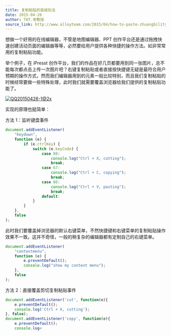 ```yaml
---
title: 复制粘贴的高级玩法
date: 2015-04-26
author: TAT.老教授
source_link: http://www.alloyteam.com/2015/04/how-to-paste-zhuangbility/
---
```


<!-- {% raw %} - for jekyll -->

想做一个好用的在线编辑器，不管是地图编辑器、PPT 创作平台还是通过拖拽快速创建活动页面的编辑器等等，必然要给用户提供各种快捷的操作方法。如非常常用的复制粘贴功能。

举个例子，在 iPresst 创作平台，我们的作品在好几页都要用到同一张图片，总不能每次都点击上传一次图片吧？右键复制粘贴或者直接按快捷键无疑是最符合用户预期的操作方式，然而我们编辑器用到的元素一般比较特别，而且我们复制粘贴的时候经常要做一些特殊处理，此时我们就需要覆盖浏览器给我们提供的复制粘贴功能了。

[![QQ20150426-1@2x](http://www.alloyteam.com/wp-content/uploads/2015/04/QQ20150426-1@2x1.jpg)](http://www.alloyteam.com/wp-content/uploads/2015/04/QQ20150426-1@2x1.jpg)

实现的原理也挺简单：

方法 1：监听键盘事件

```javascript
document.addEventListener(
    "keydown",
    function (e) {
        if (e.ctrlKey) {
            switch (e.keyCode) {
                case 88:
                    console.log("Ctrl + X, cutting");
                    break;
                case 67:
                    console.log("Ctrl + C, copying");
                    break;
                case 86:
                    console.log("Ctrl + V, pasting");
                    break;
                default:
            }
        }
    },
    false
);
```

此时我们要覆盖掉浏览器的默认右键菜单，不然快捷键和右键菜单的复制粘贴操作效果不一致。这并不奇怪，一般的稍复杂的编辑器都有定制自己的右键菜单。

```javascript
document.addEventListener(
    "contextmenu",
    function (e) {
        e.preventDefault();
        console.log("show my context menu");
    },
    false
);
```

方法 2：直接覆盖剪切复制粘贴事件

```javascript
document.addEventListener('cut', function(e){
	e.preventDefault();
	console.log('Ctrl + X, cutting');
}, false);
document.addEventListener('copy', function(e){
	e.preventDefault();
	console.log<
```


<!-- {% endraw %} - for jekyll -->